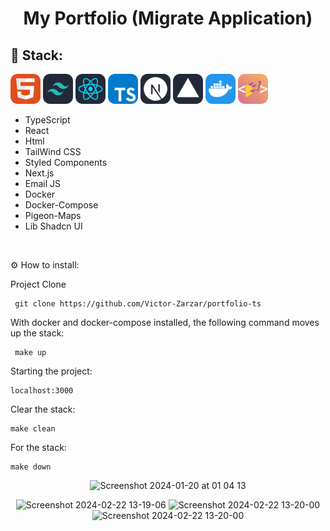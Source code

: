 <h1 align="center" id="header">
 My Portfolio (Migrate Application)
</h1>

<h2 id="stack">
🤖 Stack:
</h2>
<p>
<img src="https://github.com/tandpfun/skill-icons/blob/main/icons/HTML.svg" width="48" title="Html"> <img src="https://github.com/tandpfun/skill-icons/blob/main/icons/TailwindCSS-Dark.svg" width="48" title="TailWindCss">
<img src="https://github.com/tandpfun/skill-icons/blob/main/icons/React-Dark.svg" width="48" title="React.Js">  <img src="https://github.com/tandpfun/skill-icons/blob/main/icons/TypeScript.svg" width="48" title="TypeScript">
<img src="https://github.com/tandpfun/skill-icons/blob/main/icons/NextJS-Dark.svg" width="48" title="Next.Js">  <img src="https://github.com/tandpfun/skill-icons/blob/main/icons/Vercel-Dark.svg" width="48"  title="Vercel"> 
<img src="https://github.com/tandpfun/skill-icons/blob/main/icons/Docker.svg" width="48" title="Docker">  <img src="https://github.com/tandpfun/skill-icons/blob/main/icons/StyledComponents.svg" width="48" title="Styled Components">  
</p>

- TypeScript
- React
- Html
- TailWind CSS
- Styled Components
- Next.js
- Email JS
- Docker
- Docker-Compose
- Pigeon-Maps
- Lib Shadcn UI
  
<br />

⚙️ How to install:

Project Clone

     git clone https://github.com/Victor-Zarzar/portfolio-ts

With docker and docker-compose installed, the following command moves up the stack:

     make up

Starting the project:

    localhost:3000

Clear the stack:

    make clean

For the stack:
   
    make down


<p align="center">
  <img src="https://github.com/Victor-Zarzar/portfolio-ts/assets/114430780/b6d7591d-3c6b-489e-a410-a71f2f421020" width="1000" height="500" alt="Screenshot 2024-01-20 at 01 04 13">
</p>

<p align="center">
  <img src="https://github.com/Victor-Zarzar/portfolio-ts/assets/114430780/1d83dbc6-7a1f-45f1-bb9d-752c909db46a" alt="Screenshot 2024-02-22 13-19-06" width="270px" height="450px"> 
  <img src="https://github.com/Victor-Zarzar/portfolio-ts/assets/114430780/41b7641a-b917-46d0-a4b2-3f2931192e44" alt="Screenshot 2024-02-22 13-20-00" width="270px" height="450px">
  <img src="https://github.com/Victor-Zarzar/portfolio-ts/assets/114430780/29c42b30-6531-4450-92bb-f5ea8397103a" alt="Screenshot 2024-02-22 13-20-00" width="270px" height="450px">
</p>





